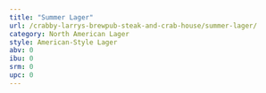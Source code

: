 ```yaml
---
title: "Summer Lager"
url: /crabby-larrys-brewpub-steak-and-crab-house/summer-lager/
category: North American Lager
style: American-Style Lager
abv: 0
ibu: 0
srm: 0
upc: 0
---
```



